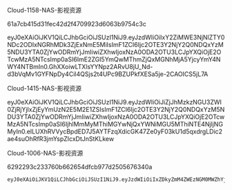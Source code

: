 Cloud-1158-NAS-影视资源


61a7cb415d31fec42d2f4709923d6063b9754c3c


eyJ0eXAiOiJKV1QiLCJhbGciOiJSUzI1NiJ9.eyJzdWIiOiIxY2ZiMWE3NjNlZTY0NDc2ODIxNGRhMDk3ZjExNmE5MiIsImF1ZCI6Ijc2OTE3Y2NjY2Q0NDQxYzM5NDU3YTA0ZjYwODRmYjJmIiwiZXhwIjoxNzA0ODA2OTU3LCJpYXQiOjE2OTcwMzA5NTcsImp0aSI6ImE2ZGI5YmQwMThmZjQxMGNhMjA5YjcyYmY4NWY4NTBmIn0.GhXXoiwLTXlsYYNpz2ARvU8jU_Nd-d3bVqMv1GYFNpDy4Cil4QSjs2t4UPc9BZUPkfXESa5je-2CAOICS5jL7A



Cloud-1415-NAS-影视资源


eyJ0eXAiOiJKV1QiLCJhbGciOiJSUzI1NiJ9.eyJzdWIiOiJiZjJhMzkzNGU3ZWI0ZjRjYjIxZjEyYmUzN2E5M2E1ZSIsImF1ZCI6Ijc2OTE3Y2NjY2Q0NDQxYzM5NDU3YTA0ZjYwODRmYjJmIiwiZXhwIjoxNzA0ODA2OTU3LCJpYXQiOjE2OTcwMzA5NTcsImp0aSI6IjhlMmMyMThiMGYwNjQxYWNiMGU5MThiNTE4NjljNGMyIn0.eILUXhRVVycBpdED7J5AYTFzqXdicGK47Ze0yF03kU1d5qxdrgLDic2ae4suOhRfR3jmYspZIcxDtJnStKLkew




Cloud-1006-NAS-影视资源


6292293c233760b662654dfcb977d2505676340a


```txt
eyJ0eXAiOiJKV1QiLCJhbGciOiJSUzI1NiJ9.eyJzdWIiOiIxZDkyZmM4ZWEzNGM0MWZhYjk5MjI1NDJkMDQ0MmE3ZSIsImF1ZCI6Ijc2OTE3Y2NjY2Q0NDQxYzM5NDU3YTA0ZjYwODRmYjJmIiwiZXhwIjoxNzA0ODA2OTU3LCJpYXQiOjE2OTcwMzA5NTcsImp0aSI6IjFlMzU0ZDNlOWM1MzQzZTJiYWYyZDEzMmJjNTZlMWM1In0.iTGnezjBNy8pGWYsw7l9xXwuXK1Yc33ODrRYSznVNwivi7m0UFeYfYzeA1H90IJk8ry2IytyrbrKe5NtFNP2rg
```
